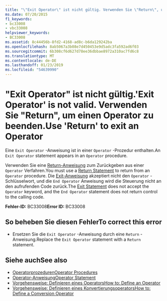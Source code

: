 ```yaml
---
title: "\"Exit Operator\" ist nicht gültig. Verwenden Sie \"Return\", um einen Operator zu beenden."
ms.date: 07/20/2015
f1_keywords:
- bc33008
- vbc33008
helpviewer_keywords:
- BC33008
ms.assetid: 8c44456b-8fd2-4168-ad8c-b6da129242ba
ms.openlocfilehash: 8ab5067a3b08e7d450453e9d5adc3fa592ad6f03
ms.sourcegitcommit: 6b308cf6d627d78ee36dbbae8972a310ac7fd6c8
ms.translationtype: MT
ms.contentlocale: de-DE
ms.lasthandoff: 01/23/2019
ms.locfileid: "54639990"
---
```

# <a name="exit-operator-is-not-valid-use-return-to-exit-an-operator"></a><span data-ttu-id="16df0-103">"Exit Operator" ist nicht gültig.</span><span class="sxs-lookup"><span data-stu-id="16df0-103">'Exit Operator' is not valid.</span></span> <span data-ttu-id="16df0-104">Verwenden Sie "Return", um einen Operator zu beenden.</span><span class="sxs-lookup"><span data-stu-id="16df0-104">Use 'Return' to exit an Operator</span></span>
<span data-ttu-id="16df0-105">Eine `Exit Operator` -Anweisung ist in einer `Operator` -Prozedur enthalten.</span><span class="sxs-lookup"><span data-stu-id="16df0-105">An `Exit Operator` statement appears in an `Operator` procedure.</span></span>  
  
 <span data-ttu-id="16df0-106">Verwenden Sie eine [Return-Anweisung](../../visual-basic/language-reference/statements/return-statement.md) zum Zurückgeben aus einer `Operator` Verfahren.</span><span class="sxs-lookup"><span data-stu-id="16df0-106">You must use a [Return Statement](../../visual-basic/language-reference/statements/return-statement.md) to return from an `Operator` procedure.</span></span> <span data-ttu-id="16df0-107">Die [Exit-Anweisung](../../visual-basic/language-reference/statements/exit-statement.md) akzeptiert nicht den `Operator` -Schlüsselwort, und die `End Operator` Anweisung wird die Steuerung nicht an den aufrufenden Code zurück.</span><span class="sxs-lookup"><span data-stu-id="16df0-107">The [Exit Statement](../../visual-basic/language-reference/statements/exit-statement.md) does not accept the `Operator` keyword, and the `End Operator` statement does not return control to the calling code.</span></span>  
  
 <span data-ttu-id="16df0-108">**Fehler-ID:** BC33008</span><span class="sxs-lookup"><span data-stu-id="16df0-108">**Error ID:** BC33008</span></span>  
  
## <a name="to-correct-this-error"></a><span data-ttu-id="16df0-109">So beheben Sie diesen Fehler</span><span class="sxs-lookup"><span data-stu-id="16df0-109">To correct this error</span></span>  
  
-   <span data-ttu-id="16df0-110">Ersetzen Sie die `Exit Operator` -Anweisung durch eine `Return` -Anweisung.</span><span class="sxs-lookup"><span data-stu-id="16df0-110">Replace the `Exit Operator` statement with a `Return` statement.</span></span>  
  
## <a name="see-also"></a><span data-ttu-id="16df0-111">Siehe auch</span><span class="sxs-lookup"><span data-stu-id="16df0-111">See also</span></span>
- [<span data-ttu-id="16df0-112">Operatorprozeduren</span><span class="sxs-lookup"><span data-stu-id="16df0-112">Operator Procedures</span></span>](../../visual-basic/programming-guide/language-features/procedures/operator-procedures.md)
- [<span data-ttu-id="16df0-113">Operator-Anweisung</span><span class="sxs-lookup"><span data-stu-id="16df0-113">Operator Statement</span></span>](../../visual-basic/language-reference/statements/operator-statement.md)
- [<span data-ttu-id="16df0-114">Vorgehensweise: Definieren eines Operators</span><span class="sxs-lookup"><span data-stu-id="16df0-114">How to: Define an Operator</span></span>](../../visual-basic/programming-guide/language-features/procedures/how-to-define-an-operator.md)
- [<span data-ttu-id="16df0-115">Vorgehensweise: Definieren eines Konvertierungsoperators</span><span class="sxs-lookup"><span data-stu-id="16df0-115">How to: Define a Conversion Operator</span></span>](../../visual-basic/programming-guide/language-features/procedures/how-to-define-a-conversion-operator.md)
